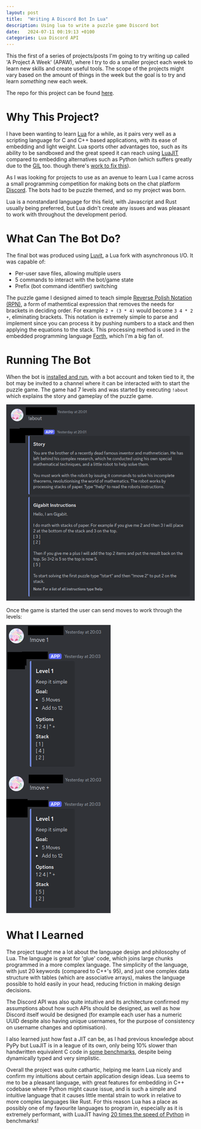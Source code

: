 ```yaml
---
layout: post
title:  "Writing A Discord Bot In Lua"
description: Using lua to write a puzzle game Discord bot
date:   2024-07-11 00:19:13 +0100
categories: Lua Discord API
---
```


This the first of a series of projects/posts I'm going to try writing up called 'A Project A Week' (APAW), where I try to do a smaller project each week to learn new skills and create useful tools. The scope of the projects might vary based on the amount of things in the week but the goal is to try and learn *something* new each week.

The repo for this project can be found [here](https://github.com/Fhoughton/LuaDiscordBot).

# Why This Project?
I have been wanting to learn [Lua](https://www.lua.org/) for a while, as it pairs very well as a scripting language for C and C++ based applications, with its ease of embedding and light weight. Lua sports other advantages too, such as its ability to be sandboxed and the great speed it can reach using [LuaJIT](http://luajit.org/) compared to embedding alternatives such as Python (which suffers greatly due to the [GIL](https://realpython.com/python-gil/) too. though there's [work to fix this](https://peps.python.org/pep-0703/)).

As I was looking for projects to use as an avenue to learn Lua I came across a small programming competition for making bots on the chat platform [Discord](https://discord.com/). The bots had to be puzzle themed, and so my project was born.

Lua is a nonstandard language for this field, with Javascript and Rust usually being preferred, but Lua didn't create any issues and was pleasant to work with throughout the development period.

# What Can The Bot Do?
The final bot was produced using [Luvit](https://luvit.io/), a Lua fork with asynchronous I/O. It was capable of:
- Per-user save files, allowing multiple users
- 5 commands to interact with the bot/game state
- Prefix (bot command identifier) switching

The puzzle game I designed aimed to teach simple [Reverse Polish Notation (RPN)](https://en.wikipedia.org/wiki/reverse_Polish_notation), a form of mathemtical expression that removes the needs for brackets in deciding order. For example ```2 + (3 * 4)``` would become ```3 4 * 2 +```, eliminating brackets. This notation is extremely simple to parse and implement since you can process it by pushing numbers to a stack and then applying the equations to the stack. This processing method is used in the embedded programming language [Forth](https://en.wikipedia.org/wiki/Forth_(programming_language)), which I'm a big fan of.

# Running The Bot
When the bot is [installed and run](https://github.com/Fhoughton/LuaDiscordBot/blob/master/README.md), with a bot account and token tied to it, the bot may be invited to a channel where it can be interacted with to start the puzzle game. The game had 7 levels and was started by executing ```!about``` which explains the story and gameplay of the puzzle game.

![](/images/luabotabout.png)

Once the game is started the user can send moves to work through the levels:

![](/images/luabotusage.png)


# What I Learned
The project taught me a lot about the language design and philosophy of Lua. The language is great for 'glue' code, which joins large chunks programmed in a more complex language. The simplicity of the language, with just 20 keywords (compared to C++'s 95), and just one complex data structure with tables (which are associative arrays), makes the language possible to hold easily in your head, reducing friction in making design decisions.

The Discord API was also quite intuitive and its architecture confirmed my assumptions about how such APIs should be designed, as well as how Discord itself would be designed (for example each user has a numeric UUID despite also having unique usernames, for the purpose of consistency on username changes and optimisation).

I also learned just how fast a JIT can be, as I had previous knowledge about PyPy but LuaJIT is in a league of its own, only being 10% slower than handwritten equivalent C code in [some benchmarks](https://old.reddit.com/r/lua/comments/htqn0t/luajit_once_again_nearly_as_fast_as_the/), despite being dynamically typed and very simplistic.

Overall the project was quite cathartic, helping me learn Lua nicely and confirm my intuitions about certain application design ideas. Lua seems to me to be a pleasant language, with great features for embedding in C++ codebase where Python might cause issue, and is such a simple and intuitive language that it causes little mental strain to work in relative to more complex languages like Rust. For this reason Lua has a place as possibly one of my favourite languages to program in, especially as it is extremely performant, with LuaJIT having [20 times the speed of Python](https://reddit.com/r/Compilers/comments/llujxv/luajit_performance/) in benchmarks!